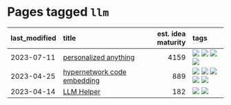 # Pages tagged `llm`

|last_modified|title|est. idea maturity|tags
|:---|:---|---:|:---|
|2023-07-11|[personalized anything](../personalized_anything.md)|4159|[![](https://img.shields.io/badge/tag-gdpr_data_export-297b32)](../tags/gdpr_data_export.md) [![](https://img.shields.io/badge/tag-llm-6edb5)](../tags/llm.md) [![](https://img.shields.io/badge/tag-personalization-4ed36d)](../tags/personalization.md) [![](https://img.shields.io/badge/tag-productivity-e127da)](../tags/productivity.md)|
|2023-04-25|[hypernetwork code embedding](../hypernetwork_embedding_for_code.md)|889|[![](https://img.shields.io/badge/tag-embeddings-49fd1a)](../tags/embeddings.md) [![](https://img.shields.io/badge/tag-llm-6edb5)](../tags/llm.md) [![](https://img.shields.io/badge/tag-machinelearning-f1c85)](../tags/machinelearning.md) [![](https://img.shields.io/badge/tag-models-2229ca)](../tags/models.md) [![](https://img.shields.io/badge/tag-nlp-3b815)](../tags/nlp.md)|
|2023-04-14|[LLM Helper](../llm-helper.md)|182|[![](https://img.shields.io/badge/tag-llm-6edb5)](../tags/llm.md) [![](https://img.shields.io/badge/tag-tooling-752fd7)](../tags/tooling.md)|